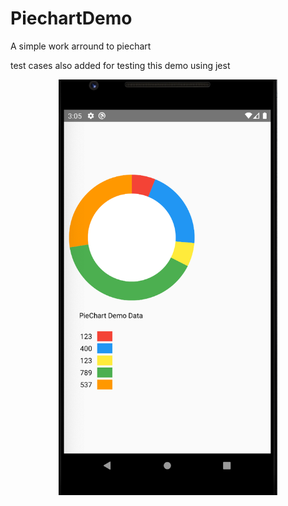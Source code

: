 # PiechartDemo

A simple work arround to piechart

test cases also added for testing this demo using jest

<p align="center">
  <img src="https://github.com/amitrai98/PiechartDemo/blob/master/piedemo.png?raw=true" width="350"/>
</p>
